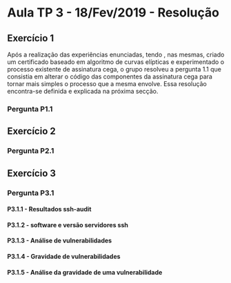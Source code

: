 # Aula TP 3 - 18/Fev/2019 - Resolução

## Exercício 1
Após a realização das experiências enunciadas, tendo , nas mesmas, criado um certificado baseado em algoritmo de curvas elípticas e experimentado o processo existente de assinatura cega, o grupo resolveu a pergunta 1.1 que consistia em alterar o código das componentes da assinatura cega para tornar mais simples o processo que a mesma envolve. Essa resolução encontra-se definida e explicada na próxima secção.

### Pergunta P1.1

## Exercício 2

### Pergunta P2.1

## Exercício 3

### Pergunta P3.1

#### P3.1.1 - Resultados ssh-audit

#### P3.1.2 - software e versão servidores ssh

#### P3.1.3 - Análise de vulnerabilidades

#### P3.1.4 - Gravidade de vulnerabilidades

#### P3.1.5 - Análise da gravidade de uma vulnerabilidade

